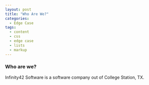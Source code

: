 ```yaml
---
layout: post
title: "Who Are We?"
categories:
  - Edge Case
tags:
  - content
  - css
  - edge case
  - lists
  - markup
---
```


### Who are we?

Infinity42 Software is a software company out of College Station, TX.
